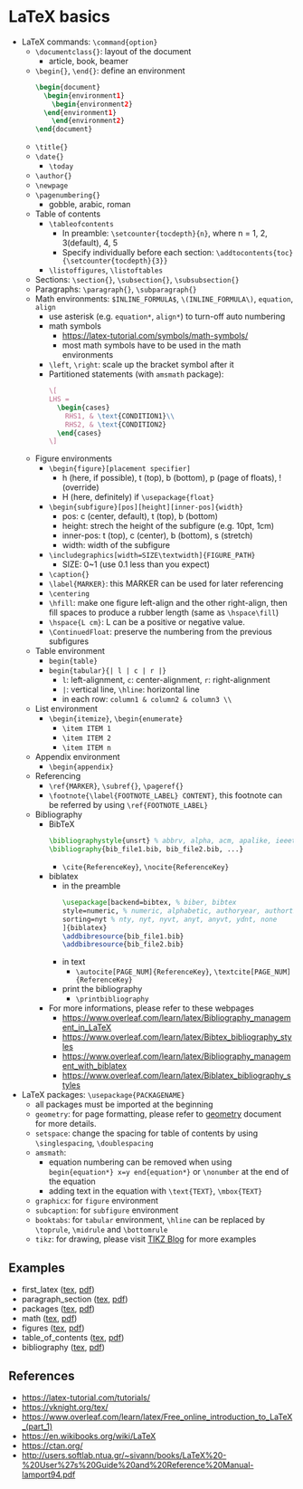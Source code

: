 # LaTeX basics
- LaTeX commands: `\command{option}`
  - `\documentclass{}`: layout of the document
    - article, book, beamer
  - `\begin{}`, `\end{}`: define an environment
    ```latex
    \begin{document}
      \begin{environment1}
        \begin{environment2}
      \end{environment1}
        \end{environment2}
    \end{document}
    ```
  - `\title{}`
  - `\date{}`
    - `\today`
  - `\author{}`
  - `\newpage`
  - `\pagenumbering{}`
    - gobble, arabic, roman
  - Table of contents
    - `\tableofcontents`
      - In preamble: `\setcounter{tocdepth}{n}`, where n = 1, 2, 3(default), 4, 5
      - Specify individually before each section: `\addtocontents{toc}{\setcounter{tocdepth}{3}}`
    - `\listoffigures`, `\listoftables`
  - Sections: `\section{}`, `\subsection{}`, `\subsubsection{}`
  - Paragraphs: `\paragraph{}`, `\subparagraph{}`
  - Math environments: `$INLINE_FORMULA$`, `\(INLINE_FORMULA\)`, `equation`, `align`
    - use asterisk (e.g. `equation*`, `align*`) to turn-off auto numbering
    - math symbols
      - https://latex-tutorial.com/symbols/math-symbols/
      - most math symbols have to be used in the math environments
    - `\left`, `\right`: scale up the bracket symbol after it
    - Partitioned statements (with `amsmath` package):
      ```latex
      \[
      LHS =
        \begin{cases}
          RHS1, & \text{CONDITION1}\\
          RHS2, & \text{CONDITION2}
        \end{cases}
      \]
      ```
  - Figure environments
    - `\begin{figure}[placement specifier]`
      - h (here, if possible), t (top), b (bottom), p (page of floats), ! (override)
      - H (here, definitely) if `\usepackage{float}`
    - `\begin{subfigure}[pos][height][inner-pos]{width}`
      - pos: c (center, default), t (top), b (bottom)
      - height: strech the height of the subfigure (e.g. 10pt, 1cm)
      - inner-pos: t (top), c (center), b (bottom), s (stretch)
      - width: width of the subfigure
    - `\includegraphics[width=SIZE\textwidth]{FIGURE_PATH}`
      - SIZE: 0~1 (use 0.1 less than you expect)
    - `\caption{}`
    - `\label{MARKER}`: this MARKER can be used for later referencing
    - `\centering`
    - `\hfill`: make one figure left-align and the other right-align, then fill spaces to produce a rubber length (same as `\hspace\fill`)
    - `\hspace{L cm}`: L can be a positive or negative value.
    - `\ContinuedFloat`: preserve the numbering from the previous subfigures
  - Table environment
    - `begin{table}`
    - `begin{tabular}{| l | c | r |}`
      - `l`: left-alignment, `c`: center-alignment, `r`: right-alignment
      - `|`: vertical line, `\hline`: horizontal line
      - in each row: `column1 & column2 & column3 \\`
  - List environment
    - `\begin{itemize}`, `\begin{enumerate}`
      - `\item ITEM 1`
      - `\item ITEM 2`
      - `\item ITEM n`
  - Appendix environment
    - `\begin{appendix}`
  - Referencing
    - `\ref{MARKER}`, `\subref{}`, `\pageref{}`
    - `\footnote{\label{FOOTNOTE_LABEL} CONTENT}`, this footnote can be referred by using `\ref{FOOTNOTE_LABEL}`
  - Bibliography
    - BibTeX
      ```latex
      \bibliographystyle{unsrt} % abbrv, alpha, acm, apalike, ieeetr, plain, unsrt
      \bibliography{bib_file1.bib, bib_file2.bib, ...}
      ```
      - `\cite{ReferenceKey}`, `\nocite{ReferenceKey}`
    - biblatex
      - in the preamble
        ```latex
        \usepackage[backend=bibtex, % biber, bibtex
        style=numeric, % numeric, alphabetic, authoryear, authortitle, verbose, reading, draft
        sorting=nyt % nty, nyt, nyvt, anyt, anyvt, ydnt, none
        ]{biblatex} 
        \addbibresource{bib_file1.bib}
        \addbibresource{bib_file2.bib}
        ```
      - in text
        - `\autocite[PAGE_NUM]{ReferenceKey}`, `\textcite[PAGE_NUM]{ReferenceKey}`
      - print the bibliography
        - `\printbibliography`
    - For more informations, please refer to these webpages
      -  https://www.overleaf.com/learn/latex/Bibliography_management_in_LaTeX
      -  https://www.overleaf.com/learn/latex/Bibtex_bibliography_styles
      -  https://www.overleaf.com/learn/latex/Bibliography_management_with_biblatex
      -  https://www.overleaf.com/learn/latex/Biblatex_bibliography_styles
- LaTeX packages: `\usepackage{PACKAGENAME}`
  - all packages must be imported at the beginning
  - `geometry`: for page formatting, please refer to [geometry](https://ctan.org/pkg/geometry) document for more details.
  - `setspace`: change the spacing for table of contents by using `\singlespacing`, `\doublespacing`
  - `amsmath`:
    - equation numbering can be removed when using `begin{equation*} x=y end{equation*}` or `\nonumber` at the end of the equation
    - adding text in the equation with `\text{TEXT}`, `\mbox{TEXT}`
  - `graphicx`: for `figure` environment
  - `subcaption`: for `subfigure` environment
  - `booktabs`: for `tabular` environment, `\hline` can be replaced by `\toprule`, `\midrule` and `\bottomrule`
  - `tikz`: for drawing, please visit [TIKZ Blog](https://latexdraw.com/) for more examples

## Examples
- first_latex ([tex](/examples/1-first_latex.tex), [pdf](/examples/1-first_latex.pdf))
- paragraph_section ([tex](/examples/2-paragraph_section.tex), [pdf](/examples/2-paragraph_section.pdf))
- packages ([tex](/examples/3-packages.tex), [pdf](/examples/3-packages.pdf))
- math ([tex](/examples/4-math.tex), [pdf](/examples/4-math.pdf))
- figures ([tex](/examples/5-figures.tex), [pdf](/examples/5-figures.pdf))
- table_of_contents ([tex](/examples/6-table_of_contents.tex), [pdf](/examples/6-table_of_contents.pdf))
- bibliography ([tex](/examples/7-bibliography.tex), [pdf](/examples/7-bibliography.pdf))

## References
- https://latex-tutorial.com/tutorials/
- https://vknight.org/tex/
- https://www.overleaf.com/learn/latex/Free_online_introduction_to_LaTeX_(part_1)
- https://en.wikibooks.org/wiki/LaTeX
- https://ctan.org/
- http://users.softlab.ntua.gr/~sivann/books/LaTeX%20-%20User%27s%20Guide%20and%20Reference%20Manual-lamport94.pdf

